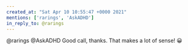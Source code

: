 ```yaml
---
created_at: "Sat Apr 10 10:55:47 +0000 2021"
mentions: ['rarings', 'AskADHD']
in_reply_to: @rarings
---
```


@rarings @AskADHD Good call, thanks. That makes a lot of sense! 😀